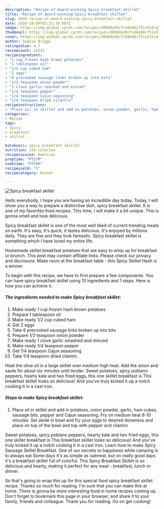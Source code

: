 ```yaml
---
description: "Recipe of Award-winning Spicy breakfast skillet"
title: "Recipe of Award-winning Spicy breakfast skillet"
slug: 2645-recipe-of-award-winning-spicy-breakfast-skillet
date: 2020-10-09T03:31:10.687Z
image: https://img-global.cpcdn.com/recipes/d09b0a38cfcb8e80/751x532cq70/spicy-breakfast-skillet-recipe-main-photo.jpg
thumbnail: https://img-global.cpcdn.com/recipes/d09b0a38cfcb8e80/751x532cq70/spicy-breakfast-skillet-recipe-main-photo.jpg
cover: https://img-global.cpcdn.com/recipes/d09b0a38cfcb8e80/751x532cq70/spicy-breakfast-skillet-recipe-main-photo.jpg
author: Sophie Briggs
ratingvalue: 4.7
reviewcount: 24133
recipeingredient:
- "1 cup frozen hash brown potatoes"
- "1 tablespoon oil"
- "1/2 cup cubed ham"
- "2 eggs"
- "6 precooked sausage links broken up into bits"
- "1/2 teaspoon onion powder"
- "1 clove garlic smashed and minced"
- "1/4 teaspoon pepper"
- "1/4 teaspoon Cajun seasoning"
- "1/4 teaspoon dried cilantro"
recipeinstructions:
- "Place oil in skillet and add in potatoes, onion powder, garlic, ham cubes, sausage bits, pepper and Cajun seasoning. Fry on medium heat 8-10 minutes. Set aside in bowl and fry your eggs to desired doneness and place on top of the bowl and top with pepper and cilantro"
categories:
- Recipe
tags:
- spicy
- breakfast
- skillet

katakunci: spicy breakfast skillet 
nutrition: 129 calories
recipecuisine: American
preptime: "PT27M"
cooktime: "PT56M"
recipeyield: "3"
recipecategory: Dinner

---
```



![Spicy breakfast skillet](https://img-global.cpcdn.com/recipes/d09b0a38cfcb8e80/751x532cq70/spicy-breakfast-skillet-recipe-main-photo.jpg)

Hello everybody, I hope you are having an incredible day today. Today, I will show you a way to prepare a distinctive dish, spicy breakfast skillet. It is one of my favorites food recipes. This time, I will make it a bit unique. This is gonna smell and look delicious.

Spicy breakfast skillet is one of the most well liked of current trending meals on earth. It's easy, it's quick, it tastes delicious. It's enjoyed by millions daily. They are fine and they look fantastic. Spicy breakfast skillet is something which I have loved my entire life.

Homemade skillet breakfast potatoes that are easy to whip up for breakfast or brunch. This post may contain affiliate links. Please check our privacy and disclosure. Make room at the breakfast table - this Spicy Skillet Hash is a winner.


To begin with this recipe, we have to first prepare a few components. You can have spicy breakfast skillet using 10 ingredients and 1 steps. Here is how you can achieve it.

<!--inarticleads1-->

##### The ingredients needed to make Spicy breakfast skillet:

1. Make ready 1 cup frozen hash brown potatoes
1. Prepare 1 tablespoon oil
1. Make ready 1/2 cup cubed ham
1. Get 2 eggs
1. Take 6 precooked sausage links broken up into bits
1. Prepare 1/2 teaspoon onion powder
1. Make ready 1 clove garlic smashed and minced
1. Make ready 1/4 teaspoon pepper
1. Get 1/4 teaspoon Cajun seasoning
1. Take 1/4 teaspoon dried cilantro


Heat the olive oil in a large skillet over medium high heat. Add the onion and saute for about six minutes until tender. Sweet potatoes, spicy poblano peppers, hearty kale and two fried eggs, this one skillet breakfast is This breakfast skillet looks so delicious! And you&#39;ve truly kicked it up a notch cooking it in a cast iron. 

<!--inarticleads2-->

##### Steps to make Spicy breakfast skillet:

1. Place oil in skillet and add in potatoes, onion powder, garlic, ham cubes, sausage bits, pepper and Cajun seasoning. Fry on medium heat 8-10 minutes. Set aside in bowl and fry your eggs to desired doneness and place on top of the bowl and top with pepper and cilantro


Sweet potatoes, spicy poblano peppers, hearty kale and two fried eggs, this one skillet breakfast is This breakfast skillet looks so delicious! And you&#39;ve truly kicked it up a notch cooking it in a cast iron. Learn how to make Spicy Sausage Skillet Breakfast. One of our secrets to happiness while camping is to always eat Some days it&#39;s as simple as oatmeal, but on really good days it&#39;s a breakfast skillet full of colorful. This Spicy Breakfast Skillet is so delicious and hearty, making it perfect for any meal - breakfast, lunch or dinner. 

So that's going to wrap this up for this special food spicy breakfast skillet recipe. Thanks so much for reading. I'm sure that you can make this at home. There is gonna be more interesting food in home recipes coming up. Don't forget to bookmark this page in your browser, and share it to your family, friends and colleague. Thank you for reading. Go on get cooking!
